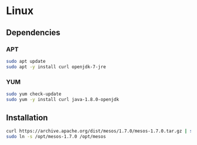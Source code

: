 # Linux

## Dependencies

### APT

```sh
sudo apt update
sudo apt -y install curl openjdk-7-jre
```

### YUM

```sh
sudo yum check-update
sudo yum -y install curl java-1.8.0-openjdk
```

## Installation

```sh
curl https://archive.apache.org/dist/mesos/1.7.0/mesos-1.7.0.tar.gz | sudo tar -xzC /opt
sudo ln -s /opt/mesos-1.7.0 /opt/mesos
```
